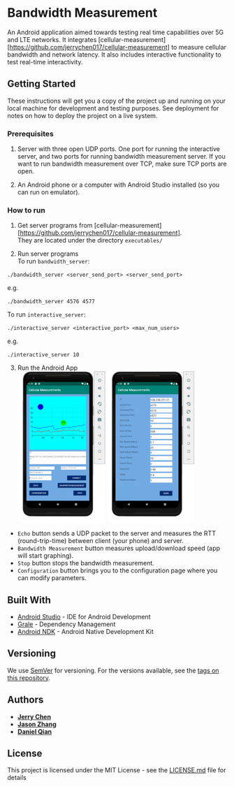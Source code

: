 # Bandwidth Measurement

An Android application aimed towards testing real time capabilities over 5G and LTE networks. It integrates [cellular-measurement][https://github.com/jerrychen017/cellular-measurement] to measure cellular bandwidth and network latency. It also includes interactive functionality to test real-time interactivity. 

## Getting Started

These instructions will get you a copy of the project up and running on your local machine for development and testing purposes. See deployment for notes on how to deploy the project on a live system.

### Prerequisites

1. Server with three open UDP ports. One port for running the interactive server, and two ports for running bandwidth measurement server. 
If you want to run bandwidth measurement over TCP, make sure TCP ports are open. 

2. An Android phone or a computer with Android Studio installed (so you can run on emulator). 

### How to run

1. Get server programs from [cellular-measurement][https://github.com/jerrychen017/cellular-measurement].  
They are located under the directory ```executables/```

2. Run server programs  
To run `bandwidth_server`:
```
./bandwidth_server <server_send_port> <server_send_port>
```
e.g. 
```
./bandwidth_server 4576 4577
```
To run `interactive_server`:
```
./interactive_server <interactive_port> <max_num_users> 
```
e.g.
```
./interactive_server 10 
```
 3. Run the Android App  
 <img width="200" src="./res/demo-main.png"> <img width="200" src="./res/demo-config.png">
 * `Echo` button sends a UDP packet to the server and measures the RTT (round-trip-time) between client (your phone) and server.
 * `Bandwidth Measurement` button measures upload/download speed (app will start graphing).
 * `Stop` button stops the bandwidth measurement. 
 * `Configuration` button brings you to the configuration page where you can modify parameters. 


## Built With

* [Android Studio](https://developer.android.com/studio) - IDE for Android Development
* [Grale](https://gradle.org/) - Dependency Management
* [Android NDK](https://developer.android.com/ndk) - Android Native Development Kit

## Versioning

We use [SemVer](http://semver.org/) for versioning. For the versions available, see the [tags on this repository](https://github.com/your/project/tags). 

## Authors

* **[Jerry Chen](https://github.com/jerrychen017)**
* **[Jason Zhang](https://github.com/jz1242)**
* **[Daniel Qian](https://github.com/kuhfzgbt)**

## License

This project is licensed under the MIT License - see the [LICENSE.md](LICENSE.md) file for details